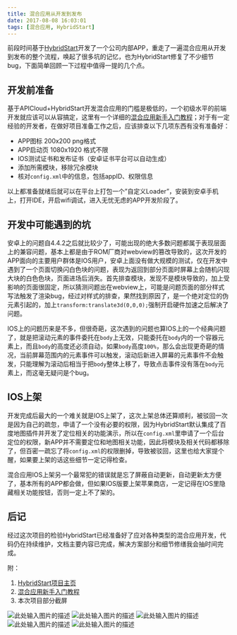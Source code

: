 ```yaml
---
title: 混合应用从开发到发布
date: 2017-08-08 16:03:01
tags: [混合应用, HybridStart]
---
```


前段时间基于[HybridStart](//refined-x.com/HybridStart/)开发了一个公司内部APP，重走了一遍混合应用从开发到发布的整个流程，唤起了很多坑的记忆，也为HybridStart修复了不少细节bug，下面简单回顾一下过程中值得一提的几个点。

<!-- more -->

## [](#开发前准备 "开发前准备")开发前准备

基于APICloud+HybridStart开发混合应用的门槛是极低的，一个初级水平的前端开发就应该可以从容搞定，这里有一个详细的[混合应用新手入门教程](http://jingyan.baidu.com/article/eb9f7b6d60e18f869264e847.html)；对于有一定经验的开发者，在做好项目准备工作之后，应该排查以下几项东西有没有准备好：

+ APP图标 200x200 png格式
+ APP启动页 1080x1920 格式不限
+ IOS测试证书和发布证书（安卓证书平台可以自动生成）
+ 添加所需模块，移除冗余模块
+ 核对`config.xml`中的信息，包括appID、权限信息

以上都准备就绪后就可以在平台上打包一个”自定义Loader”，安装到安卓手机上，打开IDE，开启wifi调试，进入无忧无虑的APP开发阶段了。

## [](#开发中可能遇到的坑 "开发中可能遇到的坑")开发中可能遇到的坑

安卓上的问题自4.4.2之后就比较少了，可能出现的绝大多数问题都属于表现层面上的兼容问题，基本上都是由于ROM厂商对webview的篡改导致的，这次开发的APP面向的主要用户群体是IOS用户，安卓上面没有做大规模的测试，仅在开发中遇到了一个页面切换闪白色块的问题，表现为返回到部分页面时屏幕上会随机闪现大块的白色色块，页面进场后消失。首先排查模块，发现不是模块导致的，加上受影响的页面很固定，所以猜测问题出在webview上，可能是问题页面的部分样式写法触发了渲染bug，经过对样式的排查，果然找到原因了，是一个绝对定位的伪元素引起的，加上`transform:translate3d(0,0,0);`强制开启硬件加速之后解决了问题。

IOS上的问题历来是不多，但很奇葩，这次遇到的问题也算IOS上的一个经典问题了，就是把滚动元素的事件委托在`body`上无效，只能委托在`body`内的一个容器元素上，而且`body`的高度还必须自动，如果`body`高度`100%`，那么会出现更奇葩的情况，当前屏幕范围内的元素事件可以触发，滚动后新进入屏幕的元素事件不会触发，只能理解为滚动后相当于把`body`整体上移了，导致点击事件没有落在`body`元素上，而这毫无疑问是个bug。

## [](#IOS上架 "IOS上架")IOS上架

开发完成后最大的一个难关就是IOS上架了，这次上架总体还算顺利，被驳回一次是因为自己的疏忽，申请了一个没有必要的权限，因为HybridStart默认集成了百度地图插件并开发了定位相关的功能演示，所以在`config.xml`里申请了一个后台定位的权限，新APP并不需要定位和地图相关功能，因此将模块及相关代码都移除了，但百密一疏忘了将`config.xml`的权限删掉，导致被驳回，这里也给大家提个醒，如果要上架的话这些细节一定记得检查。

混合应用IOS上架另一个最常犯的错误就是忘了屏蔽自动更新，自动更新太方便了，基本所有的APP都会做，但如果IOS版要上架苹果商店，一定记得在IOS里隐藏相关功能按钮，否则一定上不了架的。

## [](#后记 "后记")后记

经过这次项目的检验HybridStart已经准备好了应对各种类型的混合应用开发，代码仍在持续维护，文档主要内容已完成，解决方案部分和细节修缮我会抽时间完成。

附：

1. [HybridStart项目主页](//refined-x.com/HybridStart/)
2. [混合应用新手入门教程](http://jingyan.baidu.com/article/eb9f7b6d60e18f869264e847.html)
3. 本次项目部分截屏

![此处输入图片的描述](/asset/yjk-screen-1.png) 
![此处输入图片的描述](/asset/yjk-screen-5.png) 
![此处输入图片的描述](/asset/yjk-screen-2.png) 
![此处输入图片的描述](/asset/yjk-screen-3.png) 
![此处输入图片的描述](/asset/yjk-screen-4.png)

